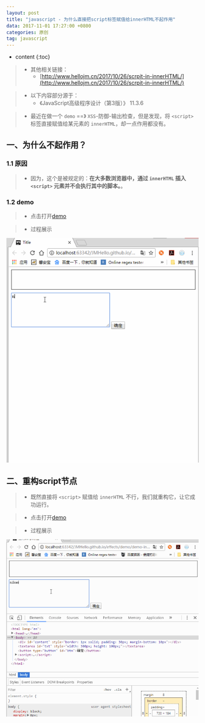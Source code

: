```yaml
---
layout: post
title: "javascript - 为什么直接把script标签赋值给innerHTML不起作用"
data: 2017-11-01 17:27:00 +0800
categories: 原创
tag: javascript
---
```

* content
{:toc}

> * 其他相关链接：
>   * [http://www.hellojm.cn/2017/10/26/scrpit-in-innerHTML/](http://www.hellojm.cn/2017/10/26/scrpit-in-innerHTML/)

> * 以下内容部分源于：
>   * 《JavaScript高级程序设计（第3版）》 11.3.6

> * 最近在做一个 `demo` ==》 `XSS`-防御-输出检查，但是发现，将 `<script>` 标签直接赋值给某元素的 `innerHTML`，却一点作用都没有。   

<!-- more -->


## 一、为什么不起作用？

### 1.1 原因

> * 因为，这个是被规定的：**在大多数浏览器中，通过 `innerHTML` 插入 `<script>` 元素并不会执行其中的脚本。**。

### 1.2 demo

> * 点击打开[demo](/effects/demo/js/demo-innerHTML/eg2.html)

> * 过程展示

![demo](/effects/images/javascript/innerHTML/innerHTML-01.gif)

## 二、重构script节点

> * 既然直接将 `<script>` 赋值给 `innerHTML` 不行，我们就重构它，让它成功运行。

> * 点击打开[demo](/effects/demo/js/demo-innerHTML/eg1.html)

> * 过程展示

![demo](/effects/images/javascript/innerHTML/innerHTML-02.gif)

